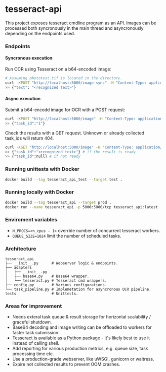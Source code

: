 # tesseract-api
This project exposes tesseract cmdline program as an API. Images can be processed both syncronously in the main thread and asyncronously depending on the endpoints used.


### Endpoints
#### Syncronous execution
Run OCR using Tesseract on a b64-encoded image:
```bash
# Assuming phototest.tif is located in the directory.
curl -XPOST "http://localhost:5000/image-sync" -H "Content-Type: application/json;" -d "{\"image_data\": \"$(cat phototest.tif | base64)\"}"
>> {"text": "<recognized text>"}
```


#### Async execution
Submit a b64-encodd image for OCR with a POST request:
```bash
curl -XPOST "http://localhost:5000/image" -H "Content-Type: application/json;" -d "{\"image_data\": \"$(cat phototest.tif | base64)\"}"
>> {"task_id":"1"}
```
Check the results with a GET request. Unknown or already collected task_ids will return 404.
```bash
curl -XGET "http://localhost:5000/image" -H "Content-Type: application/json;" -d "{\"task_id\": \"1\"}"
>> {"task_id":"<recognized text>"} # if the result is ready
>> {"task_id":null} # if not ready
```


### Running unittests with Docker
```bash
docker build --tag tesseract_api_test --target test .
```


### Running locally with Docker
```bash
docker build --tag tesseract_api --target prod .
docker run --name tesseract_api -p 5000:5000/tcp tesseract_api:latest
```


### Enviroment variables
- `N_PROCS=<n_cpus - 1>` override number of concurrent tesseract workers.
- `QUEUE_SIZE=1024` limit the number of scheduled tasks.


### Architecture
```
tesseract_api
├── __init__.py      # Webserver logic & endpoints.
├── adapters
│   ├── __init__.py
│   ├── base64.py    # Base64 wrapper.
│   └── tesseract.py # Tesseract cmd wrappers.
├── config.py        # Various configurations.
└── task_pipeline.py # Implemetation for asyncronous OCR pipeline.
tests                # Unittests.
```


### Areas for improvement
- Needs exteral task queue & result storage for horizontal scalability / graceful shutdown.
- Base64 decoding and image writing can be offloaded to workers for faster task submission.
- Tesseract is available as a Python package - it's likely best to use it instead of calling shell.
- Add reporting for various production metrics, e.g. queue size, task processing time etc.
- Use a production-grade webserver, like uWSGI, gunicorn or waitress.
- Expire not collected results to prevent OOM crashes.
